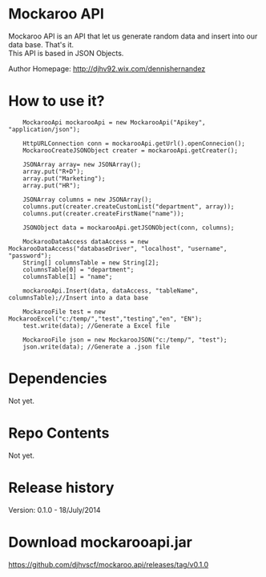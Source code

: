 Mockaroo API
================

Mockaroo API is an API that let us generate random data and insert into our data base. That's it.<br />
This API is based in JSON Objects.

Author Homepage:      http://djhv92.wix.com/dennishernandez<br />

How to use it?
==============

        MockarooApi mockarooApi = new MockarooApi("Apikey", "application/json"); 

        HttpURLConnection conn = mockarooApi.getUrl().openConnecion();
		MockarooCreateJSONObject creater = mockarooApi.getCreater();
		
		JSONArray array= new JSONArray();
		array.put("R+D");
		array.put("Marketing");
		array.put("HR");

		JSONArray columns = new JSONArray();
		columns.put(creater.createCustomList("department", array));
		columns.put(creater.createFirstName("name"));

		JSONObject data = mockarooApi.getJSONObject(conn, columns);
	
		MockarooDataAccess dataAccess = new MockarooDataAccess("databaseDriver", "localhost", "username", "password");
		String[] columnsTable = new String[2];
		columnsTable[0] = "department";
		columnsTable[1] = "name";
		
		mockarooApi.Insert(data, dataAccess, "tableName", columnsTable);//Insert into a data base
		
		MockarooFile test = new MockarooExcel("c:/temp/","test","testing","en", "EN");
	    test.write(data); //Generate a Excel file
	    
	    MockarooFile json = new MockarooJSON("c:/temp/", "test");
	    json.write(data); //Generate a .json file

Dependencies
=============
Not yet.

Repo Contents
=============
Not yet.

Release history
======================
Version: 0.1.0 - 18/July/2014

Download mockarooapi.jar
=======================
https://github.com/djhvscf/mockaroo.api/releases/tag/v0.1.0
